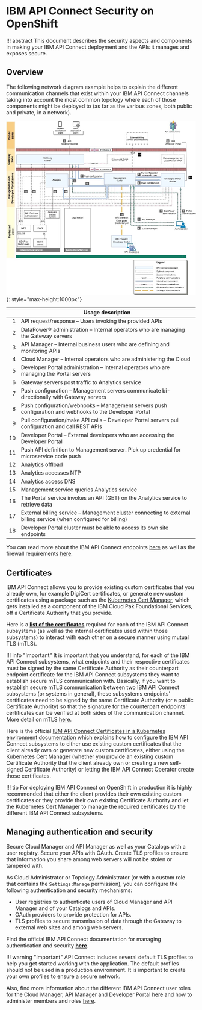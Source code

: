 # IBM API Connect Security on OpenShift

<!--- cSpell:ignore qube cntk autoplay allowfullscreen -->

!!! abstract
    This document describes the security aspects and components in making your IBM API Connect deployment and the APIs it manages and exposes secure.

## Overview

The following network diagram example helps to explain the different communication channels that exist within your IBM API Connect channels taking into account the most common topology where each of those components might be deployed to (as far as the various zones, both public and private, in a network).

![network](images/api_connect_network_communications_v10.jpg){: style="max-height:1000px"} 
	
|  | Usage description |
|-:|-------------------|
| 1 | API request/response – Users invoking the provided APIs |
| 2 |	DataPower® administration – Internal operators who are managing the Gateway servers |
| 3 |	API Manager – Internal business users who are defining and monitoring APIs |
| 4 |	Cloud Manager – Internal operators who are administering the Cloud |
| 5 |	Developer Portal administration – Internal operators who are managing the Portal servers |
| 6 |	Gateway servers post traffic to Analytics service |
| 7 |	Push configuration – Management servers communicate bi-directionally with Gateway servers |
| 8 |	Push configuration/webhooks – Management servers push configuration and webhooks to the Developer Portal |
| 9 |	Pull configuration/make API calls – Developer Portal servers pull configuration and call REST APIs |
| 10 | Developer Portal – External developers who are accessing the Developer Portal |
| 11 | Push API definition to Management server. Pick up credential for microservice code push |
| 12 | Analytics offload |
| 13 | Analytics accesses NTP |
| 14 | Analytics access DNS |
| 15 | Management service queries Analytics service |
| 16 | The Portal service invokes an API (GET) on the Analytics service to retrieve data |
| 17 | External billing service – Management cluster connecting to external billing service (when configured for billing) |
| 18 | Developer Portal cluster must be able to access its own site endpoints |

You can read more about the IBM API Connect endpoints [here](https://www.ibm.com/docs/en/api-connect/10.0.x?topic=deployment-overview-endpoints-certificates) as well as the firewall requirements [here](https://www.ibm.com/docs/en/api-connect/10.0.x?topic=deployment-firewall-requirements-kubernetes).

## Certificates

IBM API Connect allows you to provide existing custom certificates that you already own, for example DigiCert certificates, or generate new custom certificates using a package such as the [Kubernetes Cert Manager](https://cert-manager.io/v1.1-docs/), which gets installed as a component of the IBM Cloud Pak Foundational Services, off a Certificate Authority that you provide.

Here is a [**list of the certificates**](https://www.ibm.com/docs/en/api-connect/10.0.x?topic=kubernetes-custom-certificates-reference) required for each of the IBM API Connect subsystems (as well as the internal certificates used within those subsystems) to interact with each other on a secure manner using mutual TLS (mTLS).

!!! info "Important"
    It is important that you understand, for each of the IBM API Connect subsystems, what endpoints and their respective certificates must be signed by the same Certificate Authority as their counterpart endpoint certificate for the IBM API Connect subsystems they want to establish secure mTLS communication with. Basically, if you want to establish secure mTLS communication between two IBM API Connect subsystems (or systems in general), these subsystems endpoints' certificates need to be signed by the same Certificate Authority (or a public Certificate Authority) so that the signature for the counterpart endpoints' certificates can be verified at both sides of the communication channel. More detail on mTLS [here](https://www.cloudflare.com/es-es/learning/access-management/what-is-mutual-tls/).

Here is the official [IBM API Connect Certificates in a Kubernetes environment documentation](https://www.ibm.com/docs/en/api-connect/10.0.x?topic=deployment-certificates-in-kubernetes-environment) which explains how to configure the IBM API Connect subsystems to either use existing custom certificates that the client already own or generate new custom certificates, either using the Kubernetes Cert Manager (whether you provide an existing custom Certificate Authority that the client already own or creating a new self-signed Certificate Authority) or letting the IBM API Connect Operator create those certificates. 

!!! tip
    For deploying IBM API Connect on OpenShift in production it is highly recommended that either the client provides their own existing custom certificates or they provide their own existing Certificate Authority and let the Kubernetes Cert Manager to manage the required certificates by the different IBM API Connect subsystems.

## Managing authentication and security

Secure Cloud Manager and API Manager as well as your Catalogs with a user registry. Secure your APIs with OAuth. Create TLS profiles to ensure that information you share among web servers will not be stolen or tampered with.

As Cloud Administrator or Topology Administrator (or with a custom role that contains the `Settings:Manage` permission), you can configure the following authentication and security mechanisms:

* User registries to authenticate users of Cloud Manager and API Manager and of your Catalogs and APIs.
* OAuth providers to provide protection for APIs.
* TLS profiles to secure transmission of data through the Gateway to external web sites and among web servers.

Find the official IBM API Connect documentation for managing authentication and security [**here**](https://www.ibm.com/docs/en/api-connect/10.0.x?topic=environment-managing-authentication-security).

!!! warning "Important"
    API Connect includes several default TLS profiles to help you get started working with the application. The default profiles should not be used in a production environment. It is important to create your own profiles to ensure a secure network.

Also, find more information about the different IBM API Connect user roles for the Cloud Manager, API Manager and Developer Portal [here](https://www.ibm.com/docs/en/api-connect/10.0.x?topic=overview-api-connect-user-roles) and how to administer members and roles [here](https://www.ibm.com/docs/en/api-connect/10.0.x?topic=environment-administering-members-roles).


<!-- 



## Endpoints and certificates

https://www.ibm.com/docs/en/api-connect/10.0.x?topic=deployment-overview-endpoints-certificates

## Firewall requirements

https://www.ibm.com/docs/en/api-connect/10.0.x?topic=deployment-firewall-requirements-kubernetes

## Certificates in kubernetes

https://www.ibm.com/docs/en/api-connect/10.0.x?topic=deployment-certificates-in-kubernetes-environment

  ### Custom certificates on Kubernetes

  https://www.ibm.com/docs/en/api-connect/10.0.x?topic=environment-custom-certificates-kubernetes

  ### Custom certificates reference
  
  https://www.ibm.com/docs/en/api-connect/10.0.x?topic=kubernetes-custom-certificates-reference

## Managing authentication and security

Secure Cloud Manager and API Manager as well as your Catalogs with a user registry. Secure your APIs with OAuth. Create TLS profiles to ensure that information you share among web servers will not be stolen or tampered with.

As Cloud Administrator or Topology Administrator (or with a custom role that contains the Settings:Manage permission), you can configure the following authentication and security mechanisms:
* User registries to authenticate users of Cloud Manager and API Manager and of your Catalogs and APIs. (add this link for -> https://www.ibm.com/docs/en/api-connect/10.0.x?topic=settings-configuring-timeouts-access-tokens-refresh-tokens)
* OAuth providers to provide protection for APIs.
* TLS profiles to secure transmission of data through the Gateway to external web sites and among web servers.

You 
https://www.ibm.com/docs/en/api-connect/10.0.x?topic=environment-managing-authentication-security


## Users and roles for Cloud Manager, API Manager, Developer Portal

who does what?
https://www.ibm.com/docs/en/api-connect/10.0.x?topic=concepts-who-does-what-in-api-connect

Also, use Chris Philips whitepaper personas section

Applying roles and permissions in UI

https://www.ibm.com/docs/en/api-connect/10.0.x?topic=overview-api-connect-user-roles

Roles for the cloud manager

https://www.ibm.com/docs/en/api-connect/10.0.x?topic=environment-administering-members-roles

## Securing APIs

https://www.ibm.com/docs/en/api-connect/10.0.x?topic=SSMNED_v10cd/com.ibm.apic.toolkit.doc/tapim_sec_api_config_scheme_create_basic.html

https://www.ibm.com/docs/en/api-connect/10.0.x?topic=security-oauth-provider-overview -->